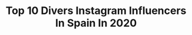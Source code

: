---
title: Top 10 Divers Instagram Influencers In Spain In 2020
description: >-
  Find top divers Instagram influencers in Spain in 2020. Most popular hashtags: #yomequedoencasa #diverso #music #lanzarote.
platform: Instagram
profiles:
  - username: "mvdoble"
    fullname: >-
      Marina Valdés
    location: "Spain"
    followers: 16448
    engagement: 451
    commentsToLikes: 0.032436
    avatar: "https://scontent-ams4-1.cdninstagram.com/v/t51.2885-19/s320x320/90042689_158089145245652_5855741772663095296_n.jpg?_nc_ht=scontent-ams4-1.cdninstagram.com&_nc_ohc=zGUdRlnT7WAAX97CnZG&oh=f60f85878e2b78b22a49d2eb8a20f508&oe=5EBA5FF8"
    verified: false
    hashtags: "#mapiful, #lanzaroteisland, #valencia, #lagomar"
  - username: "claudiagilabert"
    fullname: >-
      Claudia Gilabert Dolz ♀
    location: "Spain"
    followers: 30066
    engagement: 500
    commentsToLikes: 0.007046
    avatar: "https://scontent-lhr8-1.cdninstagram.com/v/t51.2885-19/s320x320/89807957_721568288375951_8540900174447247360_n.jpg?_nc_ht=scontent-lhr8-1.cdninstagram.com&_nc_ohc=2kHMNk9sx2gAX8QlrgB&oh=093be371ac270ba1399e0a0bbb23d877&oe=5EB90261"
    verified: false
    hashtags: "#zapasmuyhot, #8m2020, #puma, #rise"
  - username: "la_diversion_de_martina"
    fullname: >-
      La Diversión de Martina
    location: "Spain"
    followers: 929388
    engagement: 389
    commentsToLikes: 0.014382
    avatar: "https://scontent-ams4-1.cdninstagram.com/v/t51.2885-19/s320x320/90049574_193049812141298_5093716966925926400_n.jpg?_nc_ht=scontent-ams4-1.cdninstagram.com&_nc_ohc=LDqRtg5sz6AAX-fGkTM&oh=f869fbf6b2aadd43e6eded7584017ffc&oe=5EBAEBCB"
    verified: true
    hashtags: "#catsofinstagram, #padrenohaym, #gatosdeinstagram, #diadelpadre"
  - username: "iamrangel"
    fullname: >-
      Rangel
    location: "Spain"
    followers: 27693
    engagement: 101
    commentsToLikes: 0.097137
    avatar: "https://scontent-lhr8-1.cdninstagram.com/v/t51.2885-19/s320x320/75291134_859720261096999_2050753146178764800_n.jpg?_nc_ht=scontent-lhr8-1.cdninstagram.com&_nc_ohc=VCYagqPz96sAX_PzfZq&oh=44bbfad6dc2f9ae3e3870ffef080e15b&oe=5EBBFFAC"
    verified: false
    hashtags: "#diverso, #mejor, #porfa, #yummy"
  - username: "onibizaclouds"
    fullname: >-
      Natalia Aestene Castaldini
    location: "Spain"
    followers: 44440
    engagement: 156
    commentsToLikes: 0.019974
    avatar: "https://scontent-lhr8-1.cdninstagram.com/v/t51.2885-19/s320x320/12534315_1530219820610372_881454501_a.jpg?_nc_ht=scontent-lhr8-1.cdninstagram.com&_nc_ohc=alpT3Ztbb-kAX8_9V6l&oh=cf4f54f0fc091f920714024152ebe12e&oe=5EAF447F"
    verified: false
    hashtags: "#mysecretibiza, #bohochic, #boholife, #istayhome"
  - username: "adrianrodd"
    fullname: >-
      Adrian Rodd
    location: "Spain"
    followers: 9571
    engagement: 605
    commentsToLikes: 0.021428
    avatar: "https://scontent-amt2-1.cdninstagram.com/v/t51.2885-19/s320x320/14730517_1724746697851433_8242449167700459520_a.jpg?_nc_ht=scontent-amt2-1.cdninstagram.com&_nc_ohc=5X6Huvg1v9sAX_x83G7&oh=61a95959818252a3913330e19c8f6f72&oe=5EB3BE20"
    verified: false
    hashtags: "#supercourt"
  - username: "daniandfamous"
    fullname: >-
      🅳🅰🅽🅸 🌍 TRAVEL
    location: "Spain"
    followers: 14883
    engagement: 275
    commentsToLikes: 0.004125
    avatar: "https://scontent-lhr8-1.cdninstagram.com/v/t51.2885-19/s320x320/72637298_542727123176822_5407530143977570304_n.jpg?_nc_ht=scontent-lhr8-1.cdninstagram.com&_nc_ohc=ZoKiIrYXB_QAX-btgf2&oh=d4e3a6fef01492e56c05101b7dcc4023&oe=5EBB5A58"
    verified: false
    hashtags: "#actress, #labruja, #netflix, #benaffleck"
  - username: "el_kilombo"
    fullname: >-
      El Kilombo 🇦🇷
    location: "Spain"
    followers: 3699946
    engagement: 243
    commentsToLikes: 0.023164
    avatar: "https://scontent-lht6-1.cdninstagram.com/v/t51.2885-19/s320x320/77291358_1071015503244133_935032655425044480_n.jpg?_nc_ht=scontent-lht6-1.cdninstagram.com&_nc_ohc=Kt9dtZLHYhoAX_wRgj-&oh=b20a0dc0864312e5f0da3c2e6aea3f40&oe=5EB1EA71"
    verified: false
    hashtags: "#kilombonews"
  - username: "psicologia.h"
    fullname: >-
      Psicólogo A.H / Psicología
    location: "Spain"
    followers: 80412
    engagement: 35
    commentsToLikes: 0.021687
    avatar: "https://scontent-ams4-1.cdninstagram.com/v/t51.2885-19/s320x320/13249665_1565566050406466_367378739_a.jpg?_nc_ht=scontent-ams4-1.cdninstagram.com&_nc_ohc=IeHB93XgRckAX-rqo94&oh=2418439d17dd7ae00c5c74882c08ac52&oe=5EACD172"
    verified: false
    hashtags: "#clinica, #privadosdelibertad, #turmero, #empatia"
  - username: "aalejandroserrano"
    fullname: >-
      Alejandro Serrano
    location: "Spain"
    followers: 13065
    engagement: 2579
    commentsToLikes: 0.042207
    avatar: "https://instagram.fkul16-1.fna.fbcdn.net/v/t51.2885-19/s320x320/67401236_740054943120443_2642506623460835328_n.jpg?_nc_ht=instagram.fkul16-1.fna.fbcdn.net&_nc_ohc=sD68a1i-3JkAX_JcJ9B&oh=b3b36313a8482a6cfa27efa41f871823&oe=5EB53326"
    verified: false
    hashtags: "#repost, #clubhoudini, #ibi, #feliznavidad"
---
